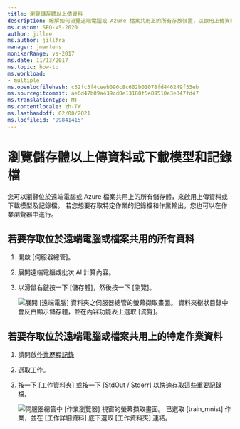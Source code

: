 ```yaml
---
title: 瀏覽儲存體以上傳資料
description: 瞭解如何流覽遠端電腦或 Azure 檔案共用上的所有存放裝置，以啟用上傳資料或下載模型與記錄。
ms.custom: SEO-VS-2020
author: jillre
ms.author: jillfra
manager: jmartens
monikerRange: vs-2017
ms.date: 11/13/2017
ms.topic: how-to
ms.workload:
- multiple
ms.openlocfilehash: c32fc5f4ceeb090c8c602b01078fd446249f33eb
ms.sourcegitcommit: ae6d47b09a439cd0e13180f5e89510e3e347fd47
ms.translationtype: MT
ms.contentlocale: zh-TW
ms.lasthandoff: 02/08/2021
ms.locfileid: "99841415"
---
```

# <a name="browse-storage-to-upload-data-or-download-models-and-logs"></a>瀏覽儲存體以上傳資料或下載模型和記錄檔

您可以瀏覽位於遠端電腦或 Azure 檔案共用上的所有儲存體，來啟用上傳資料或下載模型及記錄檔。 若您想要存取特定作業的記錄檔和作業輸出，您也可以在作業瀏覽器中進行。

## <a name="to-access-all-data-on-the-remote-machine-or-file-share"></a>若要存取位於遠端電腦或檔案共用的所有資料

1. 開啟 [伺服器總管]。
2. 展開遠端電腦或批次 AI 計算內容。
3. 以滑鼠右鍵按一下 [儲存體]，然後按一下 [瀏覽]。

    ![展開 [遠端電腦] 資料夾之伺服器總管的螢幕擷取畫面。 資料夾樹狀目錄中會反白顯示儲存體，並在內容功能表上選取 [流覽]。](media/manage-storage/browse-storage.png)

## <a name="to-access-job-specific-data-on-the-remote-machine-or-file-share"></a>若要存取位於遠端電腦或檔案共用上的特定作業資料

1. 請開啟[作業歷程記錄](job-details.md)
2. 選取工作。
3. 按一下 [工作資料夾] 或按一下 [StdOut / Stderr] 以快速存取這些重要記錄檔。

    ![伺服器總管中 [作業瀏覽器] 視窗的螢幕擷取畫面。 已選取 [train_mnist] 作業，並在 [工作詳細資料] 底下選取 [工作資料夾] 連結。](media/manage-storage/job-workingfolder.png)
